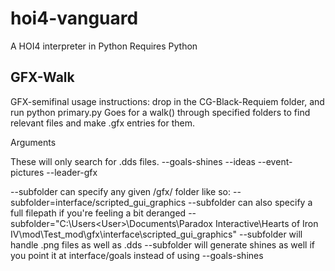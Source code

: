 # hoi4-vanguard
A HOI4 interpreter in Python
Requires Python


## GFX-Walk
GFX-semifinal usage instructions: drop in the CG-Black-Requiem folder, and run python primary.py
Goes for a walk() through specified folders to find relevant files and make .gfx entries for them.

Arguments

These will only search for .dds files.
--goals-shines --ideas --event-pictures --leader-gfx

--subfolder can specify any given /gfx/ folder like so:  --subfolder=interface/scripted_gui_graphics
--subfolder can also specify a full filepath if you're feeling a bit deranged --subfolder="C:\Users\<User>\Documents\Paradox Interactive\Hearts of Iron IV\mod\Test_mod\gfx\interface\scripted_gui_graphics"
--subfolder will handle .png files as well as .dds
--subfolder will generate shines as well if you point it at interface/goals instead of using --goals-shines

